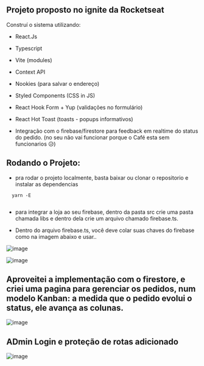 ## Projeto proposto no ignite da Rocketseat

Construí o sistema utilizando:

- React.Js
- Typescript
- Vite (modules)
- Context API
- Nookies (para salvar o endereço)
- Styled Components (CSS in JS)
- React Hook Form + Yup (validações no formulário)
- React Hot Toast (toasts - popups informativos)

- Integração com o firebase/firestore para feedback em realtime do status do pedido. (no seu não vai funcionar porque o Café esta sem funcionarios 😥)


## Rodando o Projeto:

- pra rodar o projeto localmente, basta baixar ou clonar o repositorio e instalar as dependencias
```
  yarn -E
  
```

- para integrar a loja ao seu firebase, dentro da pasta src crie uma pasta chamada libs e dentro dela crie um arquivo chamado firebase.ts.

- Dentro do arquivo firebase.ts, você deve colar suas chaves do firebase como na imagem abaixo e usar..

![image](https://user-images.githubusercontent.com/75024157/185769403-eb5d570a-473b-4ec4-a945-97e17011e022.png)


![image](https://user-images.githubusercontent.com/75024157/185762604-2011e568-486b-4007-8fc5-a829f49b9be8.png)

## Aproveitei a implementação com o firestore, e criei uma pagina para gerenciar os pedidos, num modelo Kanban: a medida que o pedido evolui o status, ele avança as colunas.

![image](https://user-images.githubusercontent.com/75024157/185802071-0ef9c804-bdf3-469a-a479-d74b6b88bad4.png)

## ADmin Login e proteção de rotas adicionado

![image](https://user-images.githubusercontent.com/75024157/186152954-561126dd-2176-4229-b627-c1bf6bdbb26b.png)


